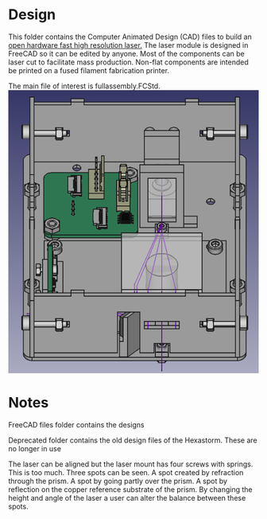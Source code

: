 # Design 

This folder contains the Computer Animated Design (CAD) files to build an [open hardware fast high resolution laser.](https://reprap.org/wiki/Open_hardware_fast_high_resolution_LASER)
The laser module is designed in FreeCAD so it can be edited by anyone.
Most of the components can be laser cut to facilitate mass production.
Non-flat components are intended be printed on a fused filament fabrication printer.

The main file of interest is fullassembly.FCStd. <br>
![](./Images/design.png)

# Notes
FreeCAD files folder contains the designs

Deprecated folder contains the old design files of the Hexastorm. These are no longer in use

The laser can be aligned but the laser mount has four screws with springs. This is too much.
Three spots can be seen. A spot created by refraction through the prism. A spot by going partly over the prism. A spot by reflection on the copper reference substrate of the prism.
By changing the height and angle of the laser a user can alter the balance between these spots.







